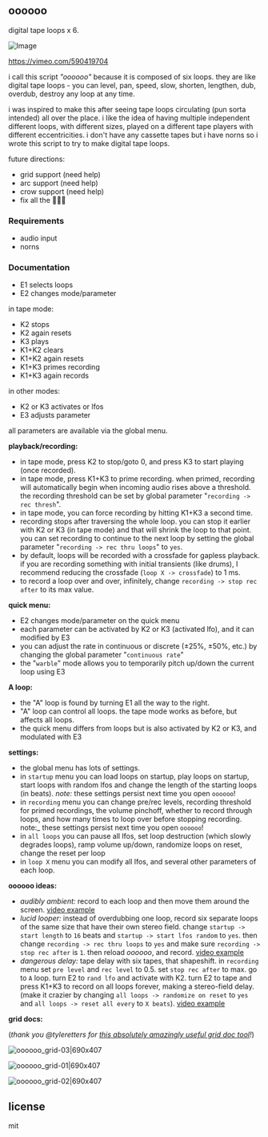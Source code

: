 ## oooooo

digital tape loops x 6.

![Image](https://user-images.githubusercontent.com/6550035/91628872-c47b8c80-e978-11ea-9d07-df79ef337a0f.gif)

https://vimeo.com/590419704

i call this script *"oooooo"* because it is composed of six loops. they are like digital tape loops - you can level, pan, speed, slow, shorten, lengthen, dub, overdub, destroy any loop at any time.

i was inspired to make this after seeing tape loops circulating (pun sorta intended) all over the place. i like the idea of having multiple independent different loops, with different sizes, played on a different tape players with different eccentricities. i don't have any cassette tapes but i have norns so i wrote this script to try to make digital tape loops. 

future directions:

- grid support (need help)
- arc support (need help)
- crow support (need help)
- fix all the 🐛🐛🐛

### Requirements

- audio input
- norns

### Documentation

- E1 selects loops
- E2 changes mode/parameter

in tape mode:

- K2 stops
- K2 again resets
- K3 plays
- K1+K2 clears
- K1+K2 again resets
- K1+K3 primes recording
- K1+K3 again records

in other modes:

- K2 or K3 activates or lfos
- E3 adjusts parameter

all parameters are available via the global menu.



**playback/recording:**

- in tape mode, press K2 to stop/goto 0, and press K3 to start playing (once recorded).
- in tape mode, press K1+K3 to prime recording. when primed, recording will automatically begin when incoming audio rises above a threshold. the recording threshold can be set by global parameter "`recording -> rec thresh`". 
- in tape mode, you can force recording by hitting K1+K3 a second time.
- recording stops after traversing the whole loop. you can stop it earlier with K2 or K3 (in tape mode) and that will shrink the loop to that point. you can set recording to continue to the next loop by setting the global parameter "`recording -> rec thru loops`" to `yes`.
- by default, loops will be recorded with a crossfade for gapless playback. if you are recording something with initial transients (like drums), I recommend reducing the crossfade (`loop X -> crossfade`) to 1 ms.
- to record a loop over and over, infinitely, change `recording -> stop rec after` to its max value.

**quick menu:**

- E2 changes mode/parameter on the quick menu
- each parameter can be activated by K2 or K3 (activated lfo), and it can modified by E3
- you can adjust the rate in continuous or discrete (±25%, ±50%, etc.) by changing the global parameter "`continuous rate`"
- the "`warble`" mode allows you to temporarily pitch up/down the current loop using E3

**A loop:**

- the "A" loop is found by turning E1 all the way to the right.
- "A" loop can control all loops. the tape mode works as before, but affects all loops.
- the quick menu differs from loops but is also activated by K2 or K3, and modulated with E3

**settings:**

- the global menu has lots of settings. 
- in `startup` menu you can load loops on startup, play loops on startup, start loops with random lfos and change the length of the starting loops (in beats). _note:_ these settings persist next time you open `oooooo`!
- in `recording` menu you can change pre/rec levels, recording threshold for primed recordings, the volume pinchoff, whether to record through loops, and how many times to loop over before stopping recording. note:_ these settings persist next time you open `oooooo`!
- in `all loops` you can pause all lfos, set loop destruction (which slowly degrades loops), ramp volume up/down, randomize loops on reset, change the reset per loop
- in `loop X` menu you can modify all lfos, and several other parameters of each loop.

**oooooo ideas:**

- *audibly ambient:* record to each loop and then move them around the screen. [video example](https://www.instagram.com/p/CEzI3mqB_0k/)
- *lucid looper:* instead of overdubbing one loop, record six separate loops of the same size that have their own stereo field. change `startup -> start length` to `16` beats and `startup -> start lfos random` to `yes`. then change `recording -> rec thru loops` to `yes` and make sure `recording -> stop rec after` is `1`. then reload *oooooo*, and record. [video example](https://www.instagram.com/p/CFBjBxGhJXs/)
- *dangerous delay:* tape delay with six tapes, that shapeshift. in `recording` menu set `pre level` and `rec level` to 0.5. set `stop rec after` to max. go to `A` loop. turn E2 to `rand lfo` and activate with K2. turn E2 to tape and press K1+K3 to record on all loops forever, making a stereo-field delay. (make it crazier by changing `all loops -> randomize on reset` to `yes` and `all loops -> reset all every` to `X beats`). [video example](https://www.instagram.com/p/CFFHUNmhxIf/)

**grid docs:**

(*thank you @tyleretters for [this absolutely amazingly useful grid doc tool](https://tyleretters.github.io/GridStation/)!*)

![oooooo_grid-03|690x407](https://user-images.githubusercontent.com/6550035/132006771-4fdd4e9e-3a02-48e9-b94a-7f6454d60399.png) 

![oooooo_grid-01|690x407](https://user-images.githubusercontent.com/6550035/132006768-4a9554b8-dbe8-432c-a76d-a84b8e1c8ba1.png) 

![oooooo_grid-02|690x407](https://user-images.githubusercontent.com/6550035/132006765-3fc245e9-f234-4b7a-a926-05ca6398a849.png) 


## license 

mit 



